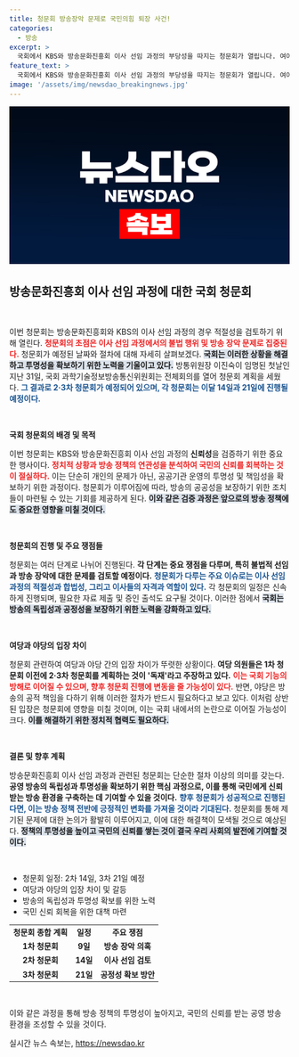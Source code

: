 ```yaml
---
title: 청문회 방송장악 문제로 국민의힘 퇴장 사건!
categories:
  - 방송
excerpt: >
  국회에서 KBS와 방송문화진흥회 이사 선임 과정의 부당성을 따지는 청문회가 열립니다. 여야 간 갈등이 격화되는 가운데, 2·3차 청문회 일정이 확정되면서 방송 장악 논란이 재점화될 전망입니다. 과연 진실은 무엇일까요?
feature_text: >
  국회에서 KBS와 방송문화진흥회 이사 선임 과정의 부당성을 따지는 청문회가 열립니다. 여야 간 갈등이 격화되는 가운데, 2·3차 청문회 일정이 확정되면서 방송 장악 논란이 재점화될 전망입니다. 과연 진실은 무엇일까요?
image: '/assets/img/newsdao_breakingnews.jpg'
---
```


<p><img src="/assets/img/newsdao_breakingnews.jpg" alt="bookingtag 속보" /></p>

<h2 data-ke-size="size26">방송문화진흥회 이사 선임 과정에 대한 국회 청문회</h2>

<p data-ke-size="size16">&nbsp;</p>

<p>이번 청문회는  방송문화진흥회와 KBS의 이사 선임 과정의 경우 적절성을 검토하기 위해 열린다. <b><span style="color: #ee2323;">청문회의 초점은 이사 선임 과정에서의 불법 행위 및 방송 장악 문제로 집중된다.</span></b> 청문회가 예정된 날짜와 절차에 대해 자세히 살펴보겠다. <b><span style="background-color: #21538527;">국회는 이러한 상황을 해결하고 투명성을 확보하기 위한 노력을 기울이고 있다.</span></b> 방통위원장 이진숙이 임명된 첫날인 지난 31일, 국회 과학기술정보방송통신위원회는 전체회의를 열어 청문회 계획을 세웠다. <b><span style="color: #1a5490;">그 결과로 2·3차 청문회가 예정되어 있으며, 각 청문회는 이달 14일과 21일에 진행될 예정이다.</span></b> </p>

<p data-ke-size="size16">&nbsp;</p>

<p><b>국회 청문회의 배경 및 목적</b></p>

<p>이번 청문회는 KBS와 방송문화진흥회 이사 선임 과정의 <b>신뢰성</b>을 검증하기 위한 중요한 행사이다. <b><span style="color: #ee2323;">정치적 상황과 방송 정책의 연관성을 분석하여 국민의 신뢰를 회복하는 것이 절실하다.</span></b> 이는 단순히 개인의 문제가 아닌, 공공기관 운영의 투명성 및 책임성을 확보하기 위한 과정이다. 청문회가 이루어짐에 따라, 방송의 공공성을 보장하기 위한 조치들이 마련될 수 있는 기회를 제공하게 된다. <b><span style="background-color: #21538527;">이와 같은 검증 과정은 앞으로의 방송 정책에도 중요한 영향을 미칠 것이다.</span></b></p>

<p data-ke-size="size16">&nbsp;</p>

<p><b>청문회의 진행 및 주요 쟁점들</b></p>

<p>청문회는 여러 단계로 나뉘어 진행된다. <b>각 단계는 중요 쟁점을 다루며, 특히 불법적 선임과 방송 장악에 대한 문제를 검토할 예정이다.</b> <b><span style="color: #1a5490;">청문회가 다루는 주요 이슈로는 이사 선임 과정의 적절성과 합법성, 그리고 이사들의 자격과 역할이 있다.</span></b> 각 청문회의 일정은 신속하게 진행되며, 필요한 자료 제출 및 증인 출석도 요구될 것이다. 이러한 점에서 <b><span style="background-color: #21538527;">국회는 방송의 독립성과 공정성을 보장하기 위한 노력을 강화하고 있다.</span></b></p>

<p data-ke-size="size16">&nbsp;</p>

<p><b>여당과 야당의 입장 차이</b></p>

<p>청문회 관련하여 여당과 야당 간의 입장 차이가 뚜렷한 상황이다. <b>여당 의원들은 1차 청문회 이전에 2·3차 청문회를 계획하는 것이 '독재'라고 주장하고 있다.</b> <b><span style="color: #ee2323;">이는 국회 기능의 방해로 이어질 수 있으며, 향후 청문회 진행에 변동을 줄 가능성이 있다.</span></b> 반면, 야당은 방송의 공적 책임을 다하기 위해 이러한 절차가 반드시 필요하다고 보고 있다. 이처럼 상반된 입장은 청문회에 영향을 미칠 것이며, 이는 국회 내에서의 논란으로 이어질 가능성이 크다. <b><span style="background-color: #21538527;">이를 해결하기 위한 정치적 협력도 필요하다.</span></b></p>

<p data-ke-size="size16">&nbsp;</p>

<p><b>결론 및 향후 계획</b></p>

<p>방송문화진흥회 이사 선임 과정과 관련된 청문회는 단순한 절차 이상의 의미를 갖는다. <b>공영 방송의 독립성과 투명성을 확보하기 위한 핵심 과정으로, 이를 통해 국민에게 신뢰받는 방송 환경을 구축하는 데 기여할 수 있을 것이다.</b> <b><span style="color: #1a5490;">향후 청문회가 성공적으로 진행된다면, 이는 방송 정책 전반에 긍정적인 변화를 가져올 것이라 기대된다.</span></b> 청문회를 통해 제기된 문제에 대한 논의가 활발히 이루어지고, 이에 대한 해결책이 모색될 것으로 예상된다. <b><span style="background-color: #21538527;">정책의 투명성을 높이고 국민의 신뢰를 쌓는 것이 결국 우리 사회의 발전에 기여할 것이다.</span></b></p>

<p data-ke-size="size16">&nbsp;</p>

<ul>
    <li>청문회 일정: 2차 14일, 3차 21일 예정</li>
    <li>여당과 야당의 입장 차이 및 갈등</li>
    <li>방송의 독립성과 투명성 확보를 위한 노력</li>
    <li>국민 신뢰 회복을 위한 대책 마련</li>
</ul>

<table style="width: 100%; border-collapse: collapse;">
    <tr>
        <td style="text-align: center; height: 17px;"><b>청문회 종합 계획</b></td>
        <td style="text-align: center; height: 17px;"><b>일정</b></td>
        <td style="text-align: center; height: 17px;"><b>주요 쟁점</b></td>
    </tr>
    <tr>
        <td style="text-align: center; height: 17px;"><b>1차 청문회</b></td>
        <td style="text-align: center; height: 17px;"><b>9일</b></td>
        <td style="text-align: center; height: 17px;"><b>방송 장악 의혹</b></td>
    </tr>
    <tr>
        <td style="text-align: center; height: 17px;"><b>2차 청문회</b></td>
        <td style="text-align: center; height: 17px;"><b>14일</b></td>
        <td style="text-align: center; height: 17px;"><b>이사 선임 검토</b></td>
    </tr>
    <tr>
        <td style="text-align: center; height: 17px;"><b>3차 청문회</b></td>
        <td style="text-align: center; height: 17px;"><b>21일</b></td>
        <td style="text-align: center; height: 17px;"><b>공정성 확보 방안</b></td>
    </tr>
</table>

<p data-ke-size="size16">&nbsp;</p> 

<p>이와 같은 과정을 통해 방송 정책의 투명성이 높아지고, 국민의 신뢰를 받는 공영 방송 환경을 조성할 수 있을 것이다.</p>
실시간 뉴스 속보는, <a href="https://newsdao.kr" rel="dofollow">https://newsdao.kr</a>



